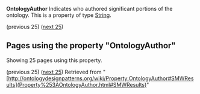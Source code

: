 __OntologyAuthor__
Indicates who authored significant portions of the ontology. This is a property of type [String](../Type/String "Type:String").




  

(previous 25) ([next 25](http://ontologydesignpatterns.org/wiki/index.php?title=Property:OntologyAuthor&from=Ordered+List+Ontology#SMWResults "Property:OntologyAuthor"))
## Pages using the property "OntologyAuthor"


Showing 25 pages using this property.


(previous 25) ([next 25](http://ontologydesignpatterns.org/wiki/index.php?title=Property:OntologyAuthor&from=Ordered+List+Ontology#SMWResults "Property:OntologyAuthor"))
Retrieved from "[http://ontologydesignpatterns.org/wiki/Property:OntologyAuthor#SMWResults](Property%253AOntologyAuthor.html#SMWResults)"